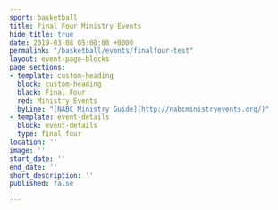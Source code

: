 ```yaml
---
sport: basketball
title: Final Four Ministry Events
hide_title: true
date: 2019-03-08 05:00:00 +0000
permalink: "/basketball/events/finalfour-test"
layout: event-page-blocks
page_sections:
- template: custom-heading
  block: custom-heading
  black: Final Four
  red: Ministry Events
  byLine: "[NABC Ministry Guide](http://nabcministryevents.org/)"
- template: event-details
  block: event-details
  type: final four
location: ''
image: ''
start_date: ''
end_date: ''
short_description: ''
published: false

---
```

